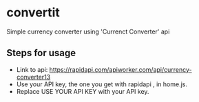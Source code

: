 # convertit
Simple currency converter using 'Currenct Converter' api 

## Steps for usage
- Link to api: https://rapidapi.com/apiworker.com/api/currency-converter13
- Use your API key, the one you get with rapidapi , in home.js.
- Replace USE YOUR API KEY with your API key.
